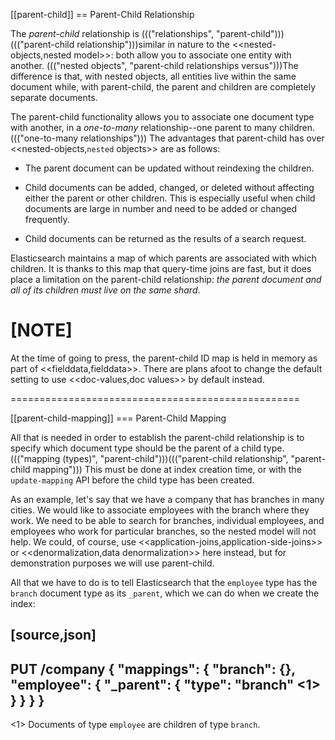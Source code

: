 [[parent-child]]
== Parent-Child Relationship

The _parent-child_ relationship is ((("relationships", "parent-child")))((("parent-child relationship")))similar in nature to the
<<nested-objects,nested model>>: both allow you to associate one entity
with another. ((("nested objects", "parent-child relationships versus")))The difference is that, with nested objects, all entities live
within the same document while, with parent-child, the parent and children
are completely separate documents.

The parent-child functionality allows you to associate one document type with
another, in a _one-to-many_ relationship--one parent to many children.((("one-to-many relationships")))   The
advantages that parent-child has over <<nested-objects,`nested` objects>> are as follows:

* The parent document can be updated without reindexing the children.

* Child documents can be added, changed, or deleted without affecting either
  the parent or other children. This is especially useful when child documents
  are large in number and need to be added or changed frequently.

* Child documents can be returned as the results of a search request.

Elasticsearch maintains a map of which parents are associated with
which children.  It is thanks to this map that query-time joins are fast, but
it does place a limitation on the parent-child relationship: _the parent
document and all of its children must live on the same shard_.

[NOTE]
==================================================

At the time of going to press, the parent-child ID map is held in memory as
part of <<fielddata,fielddata>>.  There are plans afoot to change the default
setting to use <<doc-values,doc values>> by default instead.

==================================================


[[parent-child-mapping]]
=== Parent-Child Mapping

All that is needed in order to establish the parent-child relationship is to
specify which document type should be the parent of a child type.((("mapping (types)", "parent-child")))((("parent-child relationship", "parent-child mapping")))  This must
be done at index creation time, or with the `update-mapping` API before the
child type has been created.

As an example, let's say that we have a company that has branches in many
cities.  We would like to associate employees with the branch where they work.
We need to be able to search for branches, individual employees, and employees
who work for particular branches, so the nested model will not help.  We
could, of course,
use <<application-joins,application-side-joins>> or
<<denormalization,data denormalization>> here instead, but for demonstration
purposes we will use parent-child.

All that we have to do is to tell Elasticsearch that the `employee` type has
the `branch` document type as its `_parent`, which we can do when we create
the index:

[source,json]
-------------------------
PUT /company
{
  "mappings": {
    "branch": {},
    "employee": {
      "_parent": {
        "type": "branch" <1>
      }
    }
  }
}
-------------------------
<1> Documents of type `employee` are children of type `branch`.



